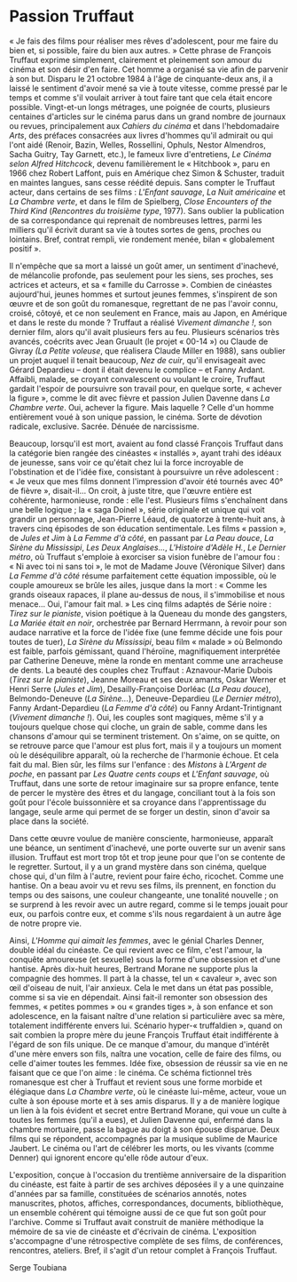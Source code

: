 # Passion Truffaut

«&nbsp;Je fais des films pour réaliser mes rêves d'adolescent, pour me faire du bien et, si possible, faire du bien aux autres.&nbsp;» Cette phrase de François Truffaut exprime simplement, clairement et pleinement son amour du cinéma et son désir d'en faire. Cet homme a organisé sa vie afin de parvenir à son but. Disparu le 21 octobre 1984 à l'âge de cinquante-deux ans, il a laissé le sentiment d'avoir mené sa vie à toute vitesse, comme pressé par le temps et comme s'il voulait arriver à tout faire tant que cela était encore possible. Vingt-et-un longs métrages, une poignée de courts, plusieurs centaines d'articles sur le cinéma parus dans un grand nombre de journaux ou revues, principalement aux *Cahiers du cinéma* et dans l'hebdomadaire *Arts*, des préfaces consacrées aux livres d'hommes qu'il admirait ou qui l'ont aidé (Renoir, Bazin, Welles, Rossellini, Ophuls, Nestor Almendros, Sacha Guitry, Tay Garnett, etc.), le fameux livre d'entretiens, *Le Cinéma selon Alfred Hitchcock*, devenu familièrement le «&nbsp;Hitchbook&nbsp;», paru en 1966 chez Robert Laffont, puis en Amérique chez Simon & Schuster, traduit en maintes langues, sans cesse réédité depuis. Sans compter le Truffaut acteur, dans certains de ses films&nbsp;: *L'Enfant sauvage*, *La Nuit américaine* et *La Chambre verte*, et dans le film de Spielberg, *Close Encounters of the Third Kind* (*Rencontres du troisième type*, 1977). Sans oublier la publication de sa correspondance qui reprenait de nombreuses lettres, parmi les milliers qu'il écrivit durant sa vie à toutes sortes de gens, proches ou lointains. Bref, contrat rempli, vie rondement menée, bilan «&nbsp;globalement positif&nbsp;».

Il n'empêche que sa mort a laissé un goût amer, un sentiment d'inachevé, de mélancolie profonde, pas seulement pour les siens, ses proches, ses actrices et acteurs, et sa «&nbsp;famille du Carrosse&nbsp;». Combien de cinéastes aujourd'hui, jeunes hommes et surtout jeunes femmes, s'inspirent de son œuvre et de son goût du romanesque, regrettant de ne pas l'avoir connu, croisé, côtoyé, et ce non seulement en France, mais au Japon, en Amérique et dans le reste du monde&nbsp;? Truffaut a réalisé *Vivement dimanche&nbsp;!*, son dernier film, alors qu'il avait plusieurs fers au feu. Plusieurs scénarios très avancés, coécrits avec Jean Gruault (le projet «&nbsp;00-14&nbsp;») ou Claude de Givray *(La Petite voleuse*, que réalisera Claude Miller en 1988), sans oublier un projet auquel il tenait beaucoup, *Nez de cuir*, qu'il envisageait avec Gérard Depardieu –&nbsp;dont il était devenu le complice&nbsp;– et Fanny Ardant. Affaibli, malade, se croyant convalescent ou voulant le croire, Truffaut gardait l'espoir de poursuivre son travail pour, en quelque sorte, «&nbsp;achever la figure&nbsp;», comme le dit avec fièvre et passion Julien Davenne dans *La Chambre verte*. Oui, achever la figure. Mais laquelle&nbsp;? Celle d'un homme entièrement voué à son unique passion, le cinéma. Sorte de dévotion radicale, exclusive. Sacrée. Dénuée de narcissisme.

Beaucoup, lorsqu'il est mort, avaient au fond classé François Truffaut dans la catégorie bien rangée des cinéastes «&nbsp;installés&nbsp;», ayant trahi des idéaux de jeunesse, sans voir ce qu'était chez lui la force incroyable de l'obstination et de l'idée fixe, consistant à poursuivre un rêve adolescent&nbsp;: «&nbsp;Je veux que mes films donnent l'impression d'avoir été tournés avec 40° de fièvre&nbsp;», disait-il... On croit, à juste titre, que l'œuvre entière est cohérente, harmonieuse, ronde&nbsp;: elle l'est. Plusieurs films s'enchaînent dans une belle logique&nbsp;; la «&nbsp;saga Doinel&nbsp;», série originale et unique qui voit grandir un personnage, Jean-Pierre Léaud, de quatorze à trente-huit ans, à travers cinq épisodes de son éducation sentimentale. Les films «&nbsp;passion&nbsp;», de *Jules et Jim* à *La Femme d'à côté*, en passant par *La Peau douce*, *La Sirène du Mississipi*, *Les Deux Anglaises...*, *L'Histoire d'Adèle H.*, *Le Dernier métro*, où Truffaut s'emploie à exorciser sa vision funèbre de l'amour fou&nbsp;: «&nbsp;Ni avec toi ni sans toi&nbsp;», le mot de Madame Jouve (Véronique Silver) dans *La Femme d'à côté* résume parfaitement cette équation impossible, où le couple amoureux se brûle les ailes, jusque dans la mort&nbsp;: «&nbsp;Comme les grands oiseaux rapaces, il plane au-dessus de nous, il s'immobilise et nous menace... Oui, l'amour fait mal.&nbsp;» Les cinq films adaptés de Série noire&nbsp;: *Tirez sur le pianiste*, vision poétique à la Queneau du monde des gangsters, *La Mariée était en noir*, orchestrée par Bernard Herrmann, à revoir pour son audace narrative et la force de l'idée fixe (une femme décide une fois pour toutes de tuer), *La Sirène du Mississipi*, beau film «&nbsp;malade&nbsp;» où Belmondo est faible, parfois gémissant, quand l'héroïne, magnifiquement interprétée par Catherine Deneuve, mène la ronde en mentant comme une arracheuse de dents. La beauté des couples chez Truffaut&nbsp;: Aznavour-Marie Dubois (*Tirez sur le pianiste*), Jeanne Moreau et ses deux amants, Oskar Werner et Henri Serre (*Jules et Jim*), Desailly-Françoise Dorléac (*La Peau douce*), Belmondo-Deneuve (*La Sirène...*), Deneuve-Depardieu (*Le Dernier métro*), Fanny Ardant-Depardieu (*La Femme d'à côté*) ou Fanny Ardant-Trintignant (*Vivement dimanche&nbsp;!*). Oui, les couples sont magiques, même s'il y a toujours quelque chose qui cloche, un grain de sable, comme dans les chansons d'amour qui se terminent tristement. On s'aime, on se quitte, on se retrouve parce que l'amour est plus fort, mais il y a toujours un moment où le déséquilibre apparaît, où la recherche de l'harmonie échoue. Et cela fait du mal. Bien sûr, les films sur l'enfance&nbsp;: des *Mistons* à *L'Argent de poche*, en passant par *Les Quatre cents coups* et *L'Enfant sauvage*, où Truffaut, dans une sorte de retour imaginaire sur sa propre enfance, tente de percer le mystère des êtres et du langage, conciliant tout à la fois son goût pour l'école buissonnière et sa croyance dans l'apprentissage du langage, seule arme qui permet de se forger un destin, sinon d'avoir sa place dans la société.

Dans cette œuvre voulue de manière consciente, harmonieuse, apparaît une béance, un sentiment d'inachevé, une porte ouverte sur un avenir sans illusion. Truffaut est mort trop tôt et trop jeune pour que l'on se contente de le regretter. Surtout, il y a un grand mystère dans son cinéma, quelque chose qui, d'un film à l'autre, revient pour faire écho, ricochet. Comme une hantise. On a beau avoir vu et revu ses films, ils prennent, en fonction du temps ou des saisons, une couleur changeante, une tonalité nouvelle&nbsp;; on se surprend à les revoir avec un autre regard, comme si le temps jouait pour eux, ou parfois contre eux, et comme s'ils nous regardaient à un autre âge de notre propre vie.

Ainsi, *L'Homme qui aimait les femmes*, avec le génial Charles Denner, double idéal du cinéaste. Ce qui revient avec ce film, c'est l'amour, la conquête amoureuse (et sexuelle) sous la forme d'une obsession et d'une hantise. Après dix-huit heures, Bertrand Morane ne supporte plus la compagnie des hommes. Il part à la chasse, tel un «&nbsp;cavaleur&nbsp;», avec son œil d'oiseau de nuit, l'air anxieux. Cela le met dans un état pas possible, comme si sa vie en dépendait. Ainsi fait-il remonter son obsession des femmes, «&nbsp;petites pommes&nbsp;» ou «&nbsp;grandes tiges&nbsp;», à son enfance et son adolescence, en la faisant naître d'une relation si particulière avec sa mère, totalement indifférente envers lui. Scénario hyper-«&nbsp;truffaldien&nbsp;», quand on sait combien la propre mère du jeune François Truffaut était indifférente à l'égard de son fils unique. De ce manque d'amour, du manque d'intérêt d'une mère envers son fils, naîtra une vocation, celle de faire des films, ou celle d'aimer toutes les femmes. Idée fixe, obsession de réussir sa vie en ne faisant que ce que l'on aime&nbsp;: le cinéma. Ce schéma fictionnel très romanesque est cher à Truffaut et revient sous une forme morbide et élégiaque dans *La Chambre verte*, où le cinéaste lui-même, acteur, voue un culte à son épouse morte et à ses amis disparus. Il y a de manière logique un lien à la fois évident et secret entre Bertrand Morane, qui voue un culte à toutes les femmes (qu'il a eues), et Julien Davenne qui, enfermé dans la chambre mortuaire, passe la bague au doigt à son épouse disparue. Deux films qui se répondent, accompagnés par la musique sublime de Maurice Jaubert. Le cinéma ou l'art de célébrer les morts, ou les vivants (comme Denner) qui ignorent encore qu'elle rôde autour d'eux.

L'exposition, conçue à l'occasion du trentième anniversaire de la disparition du cinéaste, est faite à partir de ses archives déposées il y a une quinzaine d'années par sa famille, constituées de scénarios annotés, notes manuscrites, photos, affiches, correspondances, documents, bibliothèque, un ensemble cohérent qui témoigne aussi de ce que fut son goût pour l'archive. Comme si Truffaut avait construit de manière méthodique la mémoire de sa vie de cinéaste et d'écrivain de cinéma. L'exposition s'accompagne d'une rétrospective complète de ses films, de conférences, rencontres, ateliers. Bref, il s'agit d'un retour complet à François Truffaut.

Serge Toubiana